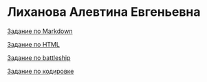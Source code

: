 # Лиханова Алевтина Евгеньевна 

[Задание по Markdown](ABOUT_md.md)

[Задание по HTML](ABOUT_html.html)

[Задание по battleship](battleship.html) 

[Задание по кодировке](TASK4.md)
